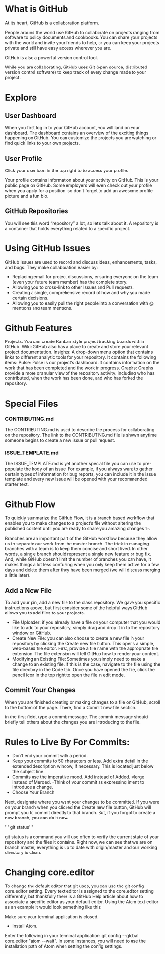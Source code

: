 # What is GitHub

At its heart, GitHub is a collaboration platform.

People around the world use GitHub to collaborate on projects ranging from software to policy documents and cookbooks. You can share your projects with the world and invite your friends to help, or you can keep your projects private and still have easy access wherever you are.

GitHub is also a powerful version control tool.

While you are collaborating, GitHub uses Git (open source, distributed version control software) to keep track of every change made to your project.


# Explore

## User Dashboard
When you first log in to your GitHub account, you will land on your dashboard. The dashboard contains an overview of the exciting things happening on GitHub. You can customize the projects you are watching or find quick links to your own projects.

## User Profile
Click your user icon in the top right to to access your profile.

Your profile contains information about your activity on GitHub. This is your public page on GitHub. Some employers will even check out your profile when you apply for a position, so don’t forget to add an awesome profile picture and a fun bio.

## GitHub Repositories
You will see this word “repository” a lot, so let’s talk about it. A repository is a container that holds everything related to a specific project.


# Using GitHub Issues
GitHub Issues are used to record and discuss ideas, enhancements, tasks, and bugs. They make collaboration easier by:

- Replacing email for project discussions, ensuring everyone on the team (even your future team member) has the complete story.
- Allowing you to cross-link to other Issues and Pull requests.
- Creating a single, comprehensive record of how and why you made certain decisions.
- Allowing you to easily pull the right people into a conversation with @ mentions and team mentions.

# Github Features

Projects: You can create Kanban style project tracking boards within GitHub.
Wiki: GitHub also has a place to create and store your relevant project documentation.
Insights: A drop-down menu option that contains links to different analytic tools for your repository. It contains the following items:
Pulse: Pulse is our project’s dashboard. It contains information on the work that has been completed and the work in progress.
Graphs: Graphs provide a more granular view of the repository activity, including who has contributed, when the work has been done, and who has forked the repository.

# Special Files

### CONTRIBUTING.md
The CONTRIBUTING.md is used to describe the process for collaborating on the repository. The link to the CONTRIBUTING.md file is shown anytime someone begins to create a new issue or pull request.

### ISSUE_TEMPLATE.md
The ISSUE_TEMPLATE.md is yet another special file you can use to pre-populate the body of an issue. For example, if you always want to gather certain types of information for bug reports, you can include it in the issue template and every new issue will be opened with your recommended starter text.


# Github Flow

To quickly summarize the GitHub Flow, it is a branch based workflow that enables you to make changes to a project’s file without altering the published content until you are ready to share you amazing changes :sparkles:.

Branches are an important part of the GitHub workflow because they allow us to separate our work from the master branch. The trick in managing branches with a team is to keep them concise and short lived. In other words, a single branch should represent a single new feature or bug fix. And, while GitHub doesn’t limit the number of branches you can have, it makes things a lot less confusing when you only keep them active for a few days and delete them after they have been merged (we will discuss merging a little later).

## Add a New File
To add your pin, add a new file to the class repository. We gave you specific instructions above, but first consider some of the helpful ways GitHub allows you to add files to your projects.

- File Uploader: if you already have a file on your computer that you would like to add to your repository, simply drag and drop it in to the repository window on GitHub.
- Create New File: you can also choose to create a new file in your repository by clicking the Create new file button. This opens a simple, web-based file editor. First, provide a file name with the appropriate file extension. The file extension will tell GitHub how to render your content.
- Modifying an Existing File: Sometimes you simply need to make a change to an existing file. If this is the case, navigate to the file using the file directory in the Code tab. Once you have opened the file, click the pencil icon in the top right to open the file in edit mode.

## Commit Your Changes
When you are finished creating or making changes to a file on GitHub, scroll to the bottom of the page. There, find a Commit new file section.

In the first field, type a commit message. The commit message should briefly tell others about the changes you are introducing to the file.

# Rules to Live By For Commits:
- Don’t end your commit with a period.
- Keep your commits to 50 characters or less. Add extra detail in the extended description window, if necessary. This is located just below the subject line.
- Commits use the imperative mood. Add instead of Added. Merge instead of Merged.
 -Think of your commit as expressing intent to introduce a change.
- Choose Your Branch

Next, designate where you want your changes to be committed. If you were on your branch when you clicked the Create new file button, GitHub will prompt you to commit directly to that branch. But, if you forgot to create a new branch, you can do it now.


''' git status'''

git status is a command you will use often to verify the current state of your repository and the files it contains. Right now, we can see that we are on branch master, everything is up to date with origin/master and our working directory is clean.


# Changing core.editor
To change the default editor that git uses, you can use the git config core.editor setting. Every text editor is assigned to the core.editor setting differently, but thankfully there is a GitHub Help article about how to associate a specific editor as your default editor. Using the Atom text editor as an example it would look something like this:

Make sure your terminal application is closed.

 - Install Atom.

Enter the following in your terminal application: git config --global core.editor "atom --wait".
In some instances, you will need to use the installation path of Atom when setting the config settings.
